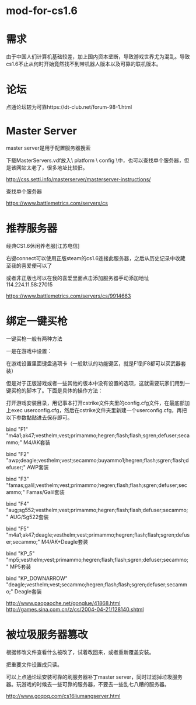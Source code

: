# mod-for-cs1.6

# 需求
由于中国人们计算机基础较差，加上国内资本垄断，导致游戏世界尤为混乱。导致cs1.6不止从何时开始竟然找不到带机器人版本以及可靠的联机版本。

# 论坛
点通论坛较为可靠https://dt-club.net/forum-98-1.html

# Master Server
master server是用于配置服务器搜索

下载MasterServers.vdf放入\ platform \ config \中，也可以查找单个服务器，但是该网站太老了，很多地址比较旧。

http://css.setti.info/masterserver/masterserver-instructions/

查找单个服务器

https://www.battlemetrics.com/servers/cs

# 推荐服务器

经典CS1.6休闲养老服[江苏电信]

右键connect可以使用正版steam的cs1.6连接此服务器，之后从历史记录中收藏至我的喜爱便可以了

或者非正版也可以在我的喜爱里面点击添加服务器手动添加地址114.224.11.58:27015

https://www.battlemetrics.com/servers/cs/9914663

# 绑定一键买枪
一键买枪一般有两种方法

一是在游戏中设置：

在游戏设置里面键盘选项卡（一般默认的功能键区，就是F1到F8都可以买武器套装）

但是对于正版游戏或者一些其他的版本中没有设置的选项，这就需要玩家们用到一键买枪的脚本了。下面是具体的操作方法：

打开游戏安装目录，用记事本打开cstrike文件夹里的config.cfg文件，在最底部加上exec userconfig.cfg，然后在cstrike文件夹里新建一个userconfig.cfg，再把以下参数黏贴进去保存即可。

bind "F1" "m4a1;ak47;vesthelm;vest;primammo;hegren;flash;flash;sgren;defuser;secammo;"
M4/AK套装

bind "F2" "awp;deagle;vesthelm;vest;secammo;buyammo1;hegren;flash;sgren;flash;defuser;"
AWP套装

bind "F3" "famas;galil;vesthelm;vest;primammo;hegren;flash;flash;sgren;defuser;secammo;"
Famas/Galil套装

bind "F4" "aug;sg552;vesthelm;vest;primammo;hegren;flash;flash;defuser;secammo;"
AUG/Sg522套装

bind "F5" "m4a1;ak47;deagle;vesthelm;vest;primammo;hegren;flash;flash;sgren;defuser;secammo;"
M4/AK+Deagle套装

bind "KP_5" "mp5;vesthelm;vest;primammo;hegren;flash;flash;sgren;defuser;secammo;"
MP5套装

bind "KP_DOWNARROW" "deagle;vesthelm;vest;secammo;hegren;flash;flash;sgren;defuser;secammo;"
Deagle套装

http://www.paopaoche.net/gonglue/41868.html
http://games.sina.com.cn/z/cs/2004-04-21/128140.shtml

# 被垃圾服务器篡改
根据修改文件查看什么被改了，试着改回来，或者重新覆盖安装。

把重要文件设置成只读。

可以上点通论坛安装可靠的刷服务器补丁master server，同时过滤掉垃圾服务器。玩游戏的时候去一些可靠的服务器，不要去一些乱七八糟的服务器。

http://www.goqoq.com/cs16liumangserver.html


